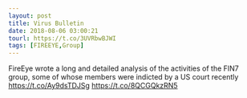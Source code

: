 ```yaml
---
layout: post
title: Virus Bulletin
date: 2018-08-06 03:00:21
tourl: https://t.co/3UVRbwBJWI
tags: [FIREEYE,Group]
---
```

FireEye wrote a long and detailed analysis of the activities of the FIN7 group, some of whose members were indicted by a US court recently https://t.co/Ay9dsTDJSg https://t.co/8QCGQkzRN5
